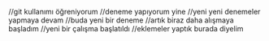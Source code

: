 //git kullanımı öğreniyorum
//deneme yapıyorum yine
//yeni yeni denemeler yapmaya devam
//buda yeni bir deneme
//artık biraz daha alışmaya başladım
//yeni bir çalışma başlatıldı
//eklemeler yaptık burada diyelim
